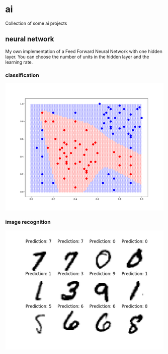 # ai
Collection of some ai projects

## neural network
My own implementation of a Feed Forward Neural Network with one hidden layer. You can choose the number of units in the hidden layer and the learning rate.

### classification
![Classification boundaries of 2-dimensional data](neural-net/demo_2d_classification.png)

### image recognition
![Predicted digits form image input](neural-net/demo_digit_recognition.png)
